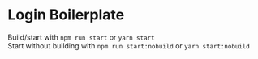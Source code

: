# Login Boilerplate
Build/start with `npm run start` or `yarn start`  
Start without building with `npm run start:nobuild` or `yarn start:nobuild`
